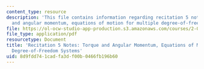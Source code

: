 ```yaml
---
content_type: resource
description: 'This file contains information regarding recitation 5 notes: torque
  and angular momentum, equations of motion for multiple degree-of-freedom systems.'
file: https://ol-ocw-studio-app-production.s3.amazonaws.com/courses/2-003sc-engineering-dynamics-fall-2011/8d9fdd741cadfa3df00b0466fb196b60_MIT2_003SCF11_rec5notes1.pdf
file_type: application/pdf
resourcetype: Document
title: 'Recitation 5 Notes: Torque and Angular Momentum, Equations of Motion for Multiple
  Degree-of-Freedom Systems'
uid: 8d9fdd74-1cad-fa3d-f00b-0466fb196b60
---
```

